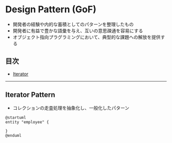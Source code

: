 # Design Pattern (GoF)

- 開発者の経験や内的な蓄積としてのパターンを整理したもの
- 開発者に有益で豊かな語彙を与え、互いの意思疎通を容易にする
- オブジェクト指向プラグラミングにおいて、典型的な課題への解放を提供する

## 目次

- [Iterator](#iterator-pattern)

---

## Iterator Pattern

- コレクションの走査処理を抽象化し、一般化したパターン

```puml
@startuml
entity "employee" {

}
@enduml
```
